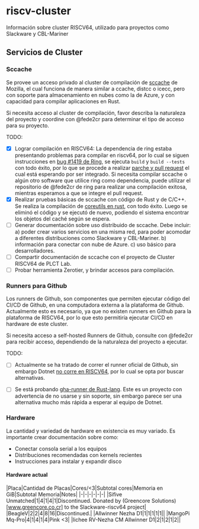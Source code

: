 # riscv-cluster
Información sobre cluster RISCV64, utilizado para proyectos como Slackware y CBL-Mariner

## Servicios de Cluster

### Sccache

Se provee un acceso privado al cluster de compilación de [sccache](https://github.com/mozilla/sccache) de Mozilla, el cual funciona de manera similar a ccache, distcc o icecc, pero con soporte para almacenamiento en nubes como la de Azure, y con capacidad para compilar aplicaciones en Rust.

Si necesita acceso al cluster de compilación, favor describa la naturaleza del proyecto y coordine con @fede2cr para determinar el tipo de acceso para su proyecto.

TODO:
- [x] Lograr compilación en RISCV64: La dependencia de ring estaba presentando problemas para compilar en riscv64, por lo cual se siguen instrucciones en [bug #1419 de Ring](https://github.com/briansmith/ring/issues/1419), se ejecuta ``build`` y ``build --tests`` con todo éxito, por lo que se procede a realizar [parche y pull request](https://github.com/briansmith/ring/pull/1500) el cual está esperando por ser integrado. Si necesita compilar sccache o algún otro software que utilice ring como dependencia, puede utilizar el repositorio de @fede2cr de ring para realizar una compilación exitosa, mientras esperamos a que se integre el pull request.
- [x] Realizar pruebas básicas de sccache con código de Rust y de C/C++. Se realiza la compilación de [coreutils en rust](https://github.com/uutils/coreutils), con todo éxito. Luego se eliminó el código y se ejecutó de nuevo, podiendo el sistema encontrar los objetos del caché según se espera.
- [ ] Generar documentación sobre uso distribuido de sccache. Debe incluir: a) poder crear varios servicios en una misma red, para poder acomodar a diferentes distribuciones como Slackware y CBL-Mariner. b) información para conectar con nube de Azure. c) uso básico para desarrolladores.
- [ ] Compartir documentación de sccache con el proyecto de Cluster RISCV64 de PLCT Lab.
- [ ] Probar herramienta Zerotier, y brindar accesos para compilación.

### Runners para Github

Los runners de Github, son componentes que permiten ejecutar código del CI/CD de Github, en una computadora externa a la plataforma de Github. Actualmente esto es necesario, ya que no existen runners en Github para la plataforma de RISCV64, por lo que esto permitiría ejecutar CI/CD en hardware de este cluster.

Si necesita acceso a self-hosted Runners de Github, consulte con @fede2cr para recibir acceso, dependiendo de la naturaleza del proyecto a ejecutar.

TODO:

- [ ] Actualmente se ha tratado de correr el runner oficial de Github, sin embargo Dotnet [no corre en RISCV64](https://github.com/dotnet/runtime/issues/36748), por lo cual se opta por buscar alternativas.
- [ ] Se está probando [gha-runner de Rust-lang](https://github.com/rust-lang/gha-runner). Este es un proyecto con advertencia de no usarse y sin soporte, sin embargo parece ser una alternativa mucho más rápida a esperar al equipo de Dotnet.


### Hardware

La cantidad y variedad de hardware en existencia es muy variado. Es importante crear documentación sobre como:

- Conectar consola serial a los equipos
- Distribuciones recomendadas con kernels recientes
- Instrucciones para instalar y expandir disco

#### Hardware actual

|Placa|Cantidad de Placas|Cores/<3|Subtotal cores|Memoria en GiB|Subtotal Memoria|Notes|
|-|-|-|-|-|-|
|Sifive Unmatched|1|4|1|4|1|Discontinued. Donated by (Greencore Solutions)[www.greencore.co.cr] to the Slackware-riscv64 project|
|BeagleV|2|2|4|8|16|Discontinued.|
|Allwinner Nezha D1|1|1|1|1|1||
|MangoPi Mq-Pro|4|1|4|1|4|Pink <3|
|lichee RV-Nezha CM Allwinner D1|2|1|2|1|2||

